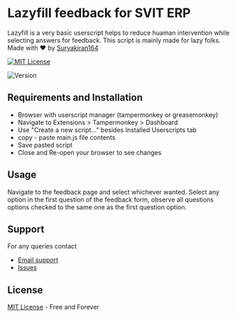 # Lazyfill feedback for SVIT ERP

Lazyfill is a very basic userscript helps to reduce huaman intervention while selecting answers for feedback. This script is mainly made for lazy folks.
Made with ❤️ by [Suryakiran164](https://github.com/Suryakiran164)

[![MIT License](https://img.shields.io/badge/License-MIT-green.svg)](https://choosealicense.com/licenses/mit/) 

![Version](https://img.shields.io/badge/version-v1.0-darkblue)

## Requirements and Installation
* Browser with userscript manager (tampermonkey or greasemonkey)
* Navigate to Extensions > Tampermonkey > Dashboard
* Use "Create a new script..." besides Installed Userscripts tab
* copy - paste main.js file contents
* Save pasted script
* Close and Re-open your browser to see changes 

## Usage
Navigate to the feedback page and select whichever wanted.
Select any option in the first question of the feedback form, observe all questions options checked to the same one as the first question option.

## Support
For any queries contact
- [Email support](mailto:suryakiran.23cs@saividya.ac.in)
- [Issues](https://github.com/Suryakiran164/Lazyfill-SVIT/issues/new)


## License 
[MIT License](https://github.com/Suryakiran164/Lazyfill-SVIT/blob/main/LICENSE) - Free and Forever

